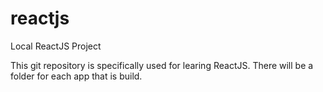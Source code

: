 # reactjs
Local ReactJS Project

This git repository is specifically used for learing ReactJS. There will be a folder for each app that is build.
